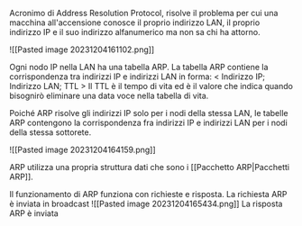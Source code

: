 Acronimo di Address Resolution Protocol, risolve il problema per cui una macchina all'accensione conosce il proprio indirizzo LAN, il proprio indirizzo IP e il suo indirizzo alfanumerico ma non sa chi ha attorno.

![[Pasted image 20231204161102.png]]

Ogni nodo IP nella LAN ha una tabella ARP. La tabella ARP contiene la corrispondenza tra indirizzi IP e indirizzi LAN in forma: \< Indirizzo IP; Indirizzo LAN; TTL \>
Il TTL è il tempo di vita ed è il valore che indica quando bisognirò eliminare una data voce nella tabella di vita.

Poiché ARP risolve gli indirizzi IP solo per i nodi della stessa LAN, le tabelle ARP contengono la corrispondenza fra indirizzi IP e indirizzi LAN per i nodi della stessa sottorete.

![[Pasted image 20231204164159.png]]

ARP utilizza una propria struttura dati che sono i [[Pacchetto ARP|Pacchetti ARP]].

Il funzionamento di ARP funziona con richieste e risposta.
La richiesta ARP è inviata in broadcast
![[Pasted image 20231204165434.png]]
La risposta ARP è inviata
